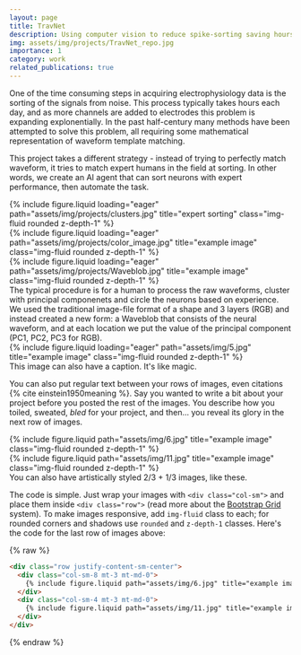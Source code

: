 ```yaml
---
layout: page
title: TravNet
description: Using computer vision to reduce spike-sorting saving hours per day!
img: assets/img/projects/TravNet_repo.jpg
importance: 1
category: work
related_publications: true
---
```


One of the time consuming steps in acquiring electrophysiology data is the sorting of the signals from noise. This process typically takes hours each day, and as more channels are added to electrodes this problem is expanding explonentially. In the past half-century many methods have been attempted to solve this problem, all requiring some mathematical representation of waveform template matching. 

This project takes a different strategy - instead of trying to perfectly match waveform, it tries to match expert humans in the field at sorting. In other words, we create an AI agent that can sort neurons with expert performance, then automate the task. 

<div class="row">
    <div class="col-sm mt-3 mt-md-0">
        {% include figure.liquid loading="eager" path="assets/img/projects/clusters.jpg" title="expert sorting" class="img-fluid rounded z-depth-1" %}
    </div>
    <div class="col-sm mt-3 mt-md-0">
        {% include figure.liquid loading="eager" path="assets/img/projects/color_image.jpg" title="example image" class="img-fluid rounded z-depth-1" %}
    </div>
    <div class="col-sm mt-3 mt-md-0">
        {% include figure.liquid loading="eager" path="assets/img/projects/Waveblob.jpg" title="example image" class="img-fluid rounded z-depth-1" %}
    </div>
</div>
<div class="caption">
    The typical procedure is for a human to process the raw waveforms, cluster with principal componenets and circle the neurons based on experience. We used the traditional image-file format of a shape and 3 layers (RGB) and instead created a new form: a Waveblob that consists of the neural waveform, and at each location we put the value of the principal component (PC1, PC2, PC3 for RGB).
</div>
<div class="row">
    <div class="col-sm mt-3 mt-md-0">
        {% include figure.liquid loading="eager" path="assets/img/5.jpg" title="example image" class="img-fluid rounded z-depth-1" %}
    </div>
</div>
<div class="caption">
    This image can also have a caption. It's like magic.
</div>

You can also put regular text between your rows of images, even citations {% cite einstein1950meaning %}.
Say you wanted to write a bit about your project before you posted the rest of the images.
You describe how you toiled, sweated, _bled_ for your project, and then... you reveal its glory in the next row of images.

<div class="row justify-content-sm-center">
    <div class="col-sm-8 mt-3 mt-md-0">
        {% include figure.liquid path="assets/img/6.jpg" title="example image" class="img-fluid rounded z-depth-1" %}
    </div>
    <div class="col-sm-4 mt-3 mt-md-0">
        {% include figure.liquid path="assets/img/11.jpg" title="example image" class="img-fluid rounded z-depth-1" %}
    </div>
</div>
<div class="caption">
    You can also have artistically styled 2/3 + 1/3 images, like these.
</div>

The code is simple.
Just wrap your images with `<div class="col-sm">` and place them inside `<div class="row">` (read more about the <a href="https://getbootstrap.com/docs/4.4/layout/grid/">Bootstrap Grid</a> system).
To make images responsive, add `img-fluid` class to each; for rounded corners and shadows use `rounded` and `z-depth-1` classes.
Here's the code for the last row of images above:

{% raw %}

```html
<div class="row justify-content-sm-center">
  <div class="col-sm-8 mt-3 mt-md-0">
    {% include figure.liquid path="assets/img/6.jpg" title="example image" class="img-fluid rounded z-depth-1" %}
  </div>
  <div class="col-sm-4 mt-3 mt-md-0">
    {% include figure.liquid path="assets/img/11.jpg" title="example image" class="img-fluid rounded z-depth-1" %}
  </div>
</div>
```

{% endraw %}
